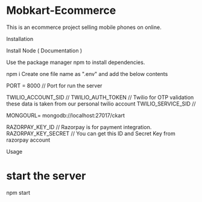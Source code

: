 # Mobkart-Ecommerce
This is an ecommerce project selling mobile phones on online.


Installation

Install Node ( Documentation )

Use the package manager npm to install dependencies.

npm i
Create one file name as ".env" and add the below contents

PORT = 8000 // Port for run the server

TWILIO_ACCOUNT_SID //
TWILIO_AUTH_TOKEN // Twilio for OTP validation these data is taken from our personal twilio account
TWILIO_SERVICE_SID //

MONGOURL= mongodb://localhost:27017/ckart

RAZORPAY_KEY_ID // Razorpay is for payment integration.
RAZORPAY_KEY_SECRET // You can get this ID and Secret Key from razorpay account

Usage


# start the server
npm start
